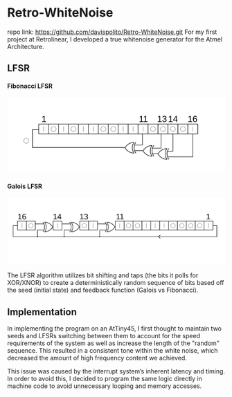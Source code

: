 # Retro-WhiteNoise
repo link: https://github.com/davispolito/Retro-WhiteNoise.git
For my first project at Retrolinear, I developed a true whitenoise generator for the Atmel Architecture.


## LFSR
#### Fibonacci LFSR
![LFSR](LFSR-F16.svg)
#### Galois LFSR
![LFSR](LFSR-G16.svg)

The LFSR algorithm utilizes bit shifting and taps (the bits it polls for XOR/XNOR) to create a deterministically random sequence of bits based off the seed (initial state) and feedback function (Galois vs Fibonacci).


## Implementation
In implementing the program on an AtTiny45, I first thought to maintain two seeds and LFSRs switching between them to account for the speed requirements of the system as well as increase the length of the "random" sequence. This resulted in a consistent tone within the white noise, which decreased the amount of high frequency content we achieved. 

This issue was caused by the interrupt system’s inherent latency and timing. In order to avoid this, I decided to program the same logic directly in machine code to avoid unnecessary looping and memory accesses.



























